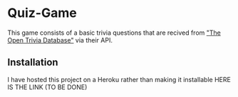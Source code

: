 # Quiz-Game
This game consists of a basic trivia questions that are recived from ["The Open Trivia Database"](https://opentdb.com/api_config.php) via their API.

## Installation
I have hosted this project on a Heroku rather than making it installable 
HERE IS THE LINK (TO BE DONE)